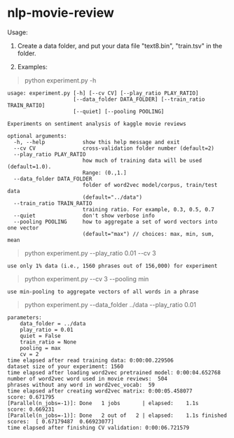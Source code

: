 nlp-movie-review
================

Usage:

1. Create a data folder, and put your data file "text8.bin", "train.tsv" in the folder.

2. Examples:

> python experiment.py -h

```
usage: experiment.py [-h] [--cv CV] [--play_ratio PLAY_RATIO]
                     [--data_folder DATA_FOLDER] [--train_ratio TRAIN_RATIO]
                     [--quiet] [--pooling POOLING]

Experiments on sentiment analysis of kaggle movie reviews

optional arguments:
  -h, --help            show this help message and exit
  --cv CV               cross-validation folder number (default=2)
  --play_ratio PLAY_RATIO
                        how much of training data will be used (default=1.0).
                        Range: (0.,1.]
  --data_folder DATA_FOLDER
                        folder of word2vec model/corpus, train/test data
                        (default="../data")
  --train_ratio TRAIN_RATIO
                        training ratio. For example, 0.3, 0.5, 0.7
  --quiet               don't show verbose info
  --pooling POOLING     how to aggregate a set of word vectors into one vector
                        (default="max") // choices: max, min, sum, mean
```

> python experiment.py --play_ratio 0.01 --cv 3

```
use only 1% data (i.e., 1560 phrases out of 156,000) for experiment
```

> python experiment.py --cv 3 --pooling min

```
use min-pooling to aggregate vectors of all words in a phrase
```

> python experiment.py --data_folder ../data --play_ratio 0.01

```
parameters:
    data_folder = ../data
    play_ratio = 0.01
    quiet = False
    train_ratio = None
    pooling = max
    cv = 2
time elapsed after read training data: 0:00:00.229506
dataset size of your experiment: 1560
time elapsed after loading word2vec pretrained model: 0:00:04.652768
number of word2vec word used in movie reviews:  504
phrases without any word in word2vec_vocab:  59
time elapsed after creating word2vec matrix: 0:00:05.458077
score: 0.671795
[Parallel(n_jobs=-1)]: Done   1 jobs       | elapsed:    1.1s
score: 0.669231
[Parallel(n_jobs=-1)]: Done   2 out of   2 | elapsed:    1.1s finished
scores:  [ 0.67179487  0.66923077]
time elapsed after finishing CV validation: 0:00:06.721579
```
